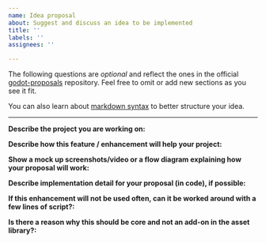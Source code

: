 ```yaml
---
name: Idea proposal
about: Suggest and discuss an idea to be implemented
title: ''
labels: ''
assignees: ''

---
```


The following questions are *optional* and reflect the ones in the official 
[godot-proposals](https://github.com/godotengine/godot-proposals/issues/new/choose) 
repository. Feel free to omit or add new sections as you see it fit.

You can also learn about [markdown syntax](https://www.markdownguide.org/basic-syntax/)
to better structure your idea.

---

**Describe the project you are working on:**

**Describe how this feature / enhancement will help your project:**

**Show a mock up screenshots/video or a flow diagram explaining how your proposal will work:**

**Describe implementation detail for your proposal (in code), if possible:**

**If this enhancement will not be used often, can it be worked around with a few lines of script?:**

**Is there a reason why this should be core and not an add-on in the asset library?:**
